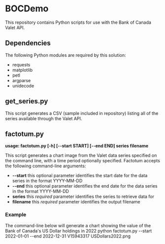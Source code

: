 # BOCDemo
 
This repository contains Python scripts for use with the Bank of Canada Valet API.

## Dependencies
The following Python modules are required by this solution:

* requests
* matplotlib
* petl
* argparse
* unidecode

## get_series.py

This script generates a CSV (sample included in repository) listing all of the series available through the Valet API.

## factotum.py

**usage: factotum.py [-h] [--start START] [--end END] series filename**

This script generates a chart image from the Valet data series specified on the command line, with a time period optionally specified. Factotum accepts the following command-line arguments:

* **--start** this optional parameter identifies the start date for the data series in the format YYYY-MM-DD
* **--end** this optional parameter identifies the end date for the data series in the format YYYY-MM-DD
* **series** this *required* parameter identifies the series to retrieve data for
* **filename** this *required* parameter identifies the output filename

### Example

The command-line below will generate a chart showing the value of the Bank of Canada's US Dollar holdings in 2022
python factotum.py --start 2022-01-01 --end 2022-12-31 V15943317 USDollars2022.png